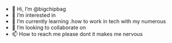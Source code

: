 - 👋 Hi, I’m @bigchipbag
- 👀 I’m interested in 
- 🌱 I’m currently learning .how to work in tech with my numerous 
- 💞️ I’m looking to collaborate on 
- 📫 How to reach me please dont it makes me nervous

<!---
bigchipbag/bigchipbag is a ✨ special ✨ repository because its `README.md` (this file) appears on your GitHub profile.
You can click the Preview link to take a look at your changes.
--->
